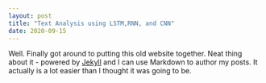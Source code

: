 ```yaml
---
layout: post
title: "Text Analysis using LSTM,RNN, and CNN"
date: 2020-09-15
---
```


Well. Finally got around to putting this old website together. Neat thing about it - powered by [Jekyll](http://jekyllrb.com) and I can use Markdown to author my posts. It actually is a lot easier than I thought it was going to be.
